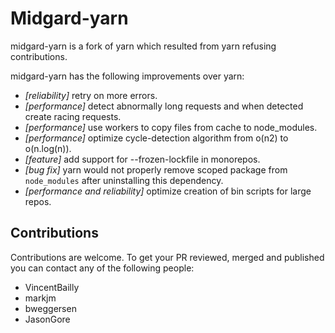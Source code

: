 # Midgard-yarn

midgard-yarn is a fork of yarn which resulted from yarn refusing contributions.

midgard-yarn has the following improvements over yarn:

- *[reliability]* retry on more errors.
- *[performance]* detect abnormally long requests and when detected create racing requests.
- *[performance]* use workers to copy files from cache to node_modules.
- *[performance]* optimize cycle-detection algorithm from o(n2) to o(n.log(n)).
- *[feature]* add support for --frozen-lockfile in monorepos.
- *[bug fix]* yarn would not properly remove scoped package from `node_modules` after uninstalling this dependency.
- *[performance and reliability]* optimize creation of bin scripts for large repos.


## Contributions

Contributions are welcome. To get your PR reviewed, merged and published you can contact any of the following people:
- VincentBailly
- markjm
- bweggersen
- JasonGore
